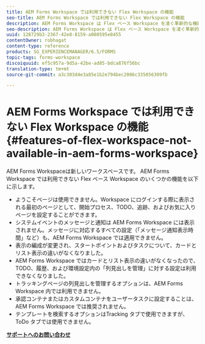 ```yaml
---
title: AEM Forms Workspace では利用できない Flex Workspace の機能
seo-title: AEM Forms Workspace では利用できない Flex Workspace の機能
description: AEM Forms Workspace は Flex ベース Workspace を凌ぐ革新的な機能のワークスペースです。特徴と機能の違いについてご覧ください。
seo-description: AEM Forms Workspace は Flex ベース Workspace を凌ぐ革新的な機能のワークスペースです。特徴と機能の違いについてご覧ください。
uuid: 128729b3-2367-42e8-8159-a080595e8455
contentOwner: robhagat
content-type: reference
products: SG_EXPERIENCEMANAGER/6.5/FORMS
topic-tags: forms-workspace
discoiquuid: ef5c957a-9d5a-42be-ad85-bdca876f56bc
translation-type: tm+mt
source-git-commit: a3c303d4e3a85e1b2e794bec2006c335056309fb

---
```



# AEM Forms Workspace では利用できない Flex Workspace の機能 {#features-of-flex-workspace-not-available-in-aem-forms-workspace}

AEM Forms Workspaceは新しいワークスペースです。 AEM Forms Workspace では利用できない Flex ベース Workspace のいくつかの機能を以下に示します。

* ようこそページは使用できません。Workspace にログインする際に表示される最初のページとして、開始プロセス、TODO、追跡、およびお気に入りページを設定することができます。
* システムイベントのメッセージと通知は AEM Forms Workspace には表示されません。メッセージに対応するすべての設定（「メッセージ通知表示時間」など）も、AEM Forms Workspace では適用できません。
* 表示の編成が変更され、スタートポイントおよびタスクについて、カードとリスト表示の違いがなくなりました。
* AEM Forms Workspace ではカードとリスト表示の違いがなくなったので、TODO、履歴、および環境設定内の「列見出しを管理」に対する設定は利用できなくなりました。
* トラッキングページの列見出しを管理するオプションは、AEM Forms Workspace 内では利用できません。
* 承認コンテナまたはカスタムコンテナをユーザータスクに設定することは、AEM Forms Workspace では推奨されません。
* テンプレートを検索するオプションはTracking タブで使用できますが、ToDo タブでは使用できません。

**[サポートへのお問い合わせ](https://www.adobe.com/account/sign-in.supportportal.html)**
